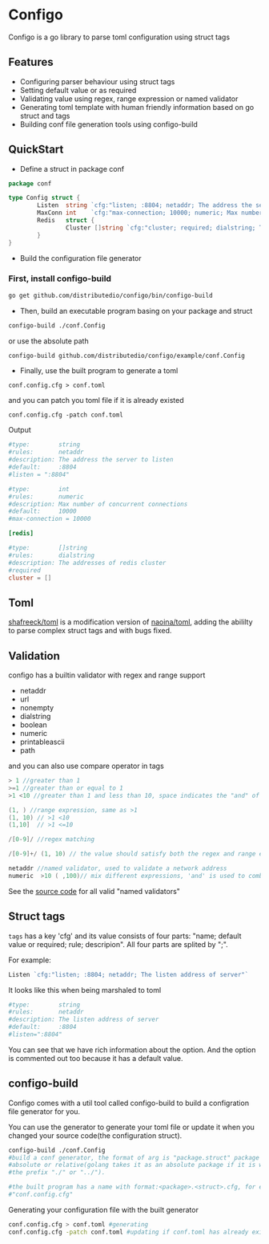 # Configo
Configo is a go library to parse toml configuration using struct tags

## Features
* Configuring parser behaviour using struct tags
* Setting default value or as required
* Validating value using regex, range expression or named validator
* Generating toml template with human friendly information based on go struct and tags
* Building conf file generation tools using configo-build

## QuickStart

* Define a struct in package conf
```go
package conf

type Config struct {
        Listen  string `cfg:"listen; :8804; netaddr; The address the server to listen"`
        MaxConn int    `cfg:"max-connection; 10000; numeric; Max number of concurrent connections"`
        Redis   struct {
                Cluster []string `cfg:"cluster; required; dialstring; The addresses of redis cluster"`
        }
}
```

* Build the configuration file generator

### First, install configo-build
```sh
go get github.com/distributedio/configo/bin/configo-build
```

* Then, build an executable program basing on your package and struct
```sh
configo-build ./conf.Config
```
or use the absolute path
```sh
configo-build github.com/distributedio/configo/example/conf.Config
```

* Finally, use the built program to generate a toml
```
conf.config.cfg > conf.toml
```
and you can patch you toml file if it is already existed
```
conf.config.cfg -patch conf.toml
```

Output

```toml
#type:        string
#rules:       netaddr
#description: The address the server to listen
#default:     :8804
#listen = ":8804"

#type:        int
#rules:       numeric
#description: Max number of concurrent connections
#default:     10000
#max-connection = 10000

[redis]

#type:        []string
#rules:       dialstring
#description: The addresses of redis cluster
#required
cluster = []
```

## Toml
[shafreeck/toml](https://github.com/shafreeck/toml) is a modification version of [naoina/toml](https://github.com/naoina/toml),
adding the abililty to parse complex struct tags and with bugs fixed.

## Validation
configo has a builtin validator with regex and range support

* netaddr
* url
* nonempty
* dialstring
* boolean
* numeric
* printableascii
* path

and you can also use compare operator in tags

```go
> 1 //greater than 1
>=1 //greater than or equal to 1
>1 <10 //greater than 1 and less than 10, space indicates the "and" of rules

(1, ) //range expression, same as >1
(1, 10) // >1 <10
(1,10]  // >1 <=10

/[0-9]/ //regex matching

/[0-9]+/ (1, 10) // the value should satisfy both the regex and range expression

netaddr //named validator, used to validate a network address
numeric  >10 ( ,100)// mix different expressions, 'and' is used to combine all expressions
```

See the [source code](https://github.com/distributedio/configo/blob/master/rule/named.go#L12) for all valid "named validators"

## Struct tags

`tags` has a key 'cfg' and its value consists of four parts: "name; default value or required; rule; descripion".
All four parts are splited by ";".

For example:
```go
Listen `cfg:"listen; :8804; netaddr; The listen address of server"`
```

It looks like this when being marshaled to toml
```toml
#type:        string
#rules:       netaddr
#description: The listen address of server
#default:     :8804
#listen=":8804"
```

You can see that we have rich information about the option. And the option is commented out too because it has a default value.

## configo-build
Configo comes with a util tool called configo-build to build a configration file generator for you.

You can use the generator to generate your toml file or update it when you changed your source code(the configuration struct).

```sh
configo-build ./conf.Config
#build a conf generator, the format of arg is "package.struct" package can be
#absolute or relative(golang takes it as an absolute package if it is without
#the prefix "./" or "../").

#the built program has a name with format:<package>.<struct>.cfg, for example
#"conf.config.cfg"
```

Generating your configuration file with the built generator
```sh
conf.config.cfg > conf.toml #generating
conf.config.cfg -patch conf.toml #updating if conf.toml has already existed
```

